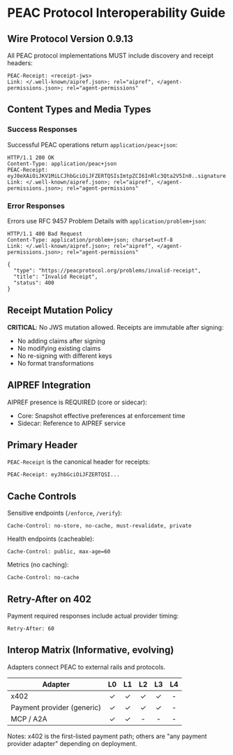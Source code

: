 # PEAC Protocol Interoperability Guide

## Wire Protocol Version 0.9.13

All PEAC protocol implementations MUST include discovery and receipt headers:

```
PEAC-Receipt: <receipt-jws>
Link: </.well-known/aipref.json>; rel="aipref", </agent-permissions.json>; rel="agent-permissions"
```

## Content Types and Media Types

### Success Responses

Successful PEAC operations return `application/peac+json`:

```http
HTTP/1.1 200 OK
Content-Type: application/peac+json
PEAC-Receipt: eyJ0eXAiOiJKV1MiLCJhbGciOiJFZERTQSIsImtpZCI6InRlc3Qta2V5In0..signature
Link: </.well-known/aipref.json>; rel="aipref", </agent-permissions.json>; rel="agent-permissions"
```

### Error Responses

Errors use RFC 9457 Problem Details with `application/problem+json`:

```http
HTTP/1.1 400 Bad Request
Content-Type: application/problem+json; charset=utf-8
Link: </.well-known/aipref.json>; rel="aipref", </agent-permissions.json>; rel="agent-permissions"

{
  "type": "https://peacprotocol.org/problems/invalid-receipt",
  "title": "Invalid Receipt",
  "status": 400
}
```

## Receipt Mutation Policy

**CRITICAL**: No JWS mutation allowed. Receipts are immutable after signing:

- No adding claims after signing
- No modifying existing claims
- No re-signing with different keys
- No format transformations

## AIPREF Integration

AIPREF presence is REQUIRED (core or sidecar):

- Core: Snapshot effective preferences at enforcement time
- Sidecar: Reference to AIPREF service

## Primary Header

`PEAC-Receipt` is the canonical header for receipts:

```http
PEAC-Receipt: eyJhbGciOiJFZERTQSI...
```

## Cache Controls

Sensitive endpoints (`/enforce`, `/verify`):

```
Cache-Control: no-store, no-cache, must-revalidate, private
```

Health endpoints (cacheable):

```
Cache-Control: public, max-age=60
```

Metrics (no caching):

```
Cache-Control: no-cache
```

## Retry-After on 402

Payment required responses include actual provider timing:

```
Retry-After: 60
```

## Interop Matrix (Informative, evolving)

Adapters connect PEAC to external rails and protocols.

| Adapter                    | L0  | L1  | L2  | L3  | L4  |
| -------------------------- | :-: | :-: | :-: | :-: | :-: |
| x402                       |  ✓  |  ✓  |  ✓  |  ✓  |  -  |
| Payment provider (generic) |  ✓  |  ✓  |  ✓  |  ✓  |  -  |
| MCP / A2A                  |  ✓  |  ✓  |  -  |  -  |  -  |

Notes: x402 is the first-listed payment path; others are "any payment provider adapter" depending on deployment.
